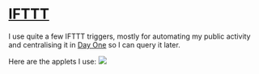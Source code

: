 # [IFTTT](https://ifttt.com)
I use quite a few IFTTT triggers, mostly for automating my public activity and centralising it in [Day One](../macOS/apps/day-one.md) so I can query it later.

Here are the applets I use:
![](https://i.imgur.com/XQeUjoa.png)